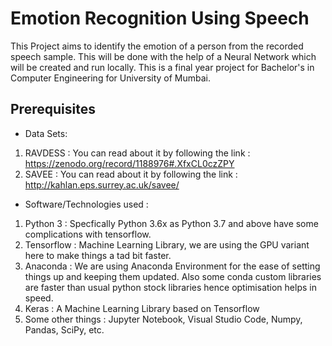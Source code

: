 # Emotion Recognition Using Speech

This Project aims to identify the emotion of a person from the recorded speech sample. This will be done with the help of a Neural Network which will be created and run locally. This is a final year project for Bachelor's in Computer Engineering for University of Mumbai.

## Prerequisites

* Data Sets:

1. RAVDESS : You can read about it by following the link : <https://zenodo.org/record/1188976#.XfxCL0czZPY>
2. SAVEE : You can read about it by following the link : <http://kahlan.eps.surrey.ac.uk/savee/>

* Software/Technologies used :

1. Python 3 : Specfically Python 3.6x as Python 3.7 and above have some complications with tensorflow.
2. Tensorflow : Machine Learning Library, we are using the GPU variant here to make things a tad bit faster.
3. Anaconda : We are using Anaconda Environment for the ease of setting things up and keeping them updated. Also some conda custom libraries are faster than usual python stock libraries hence optimisation helps in speed.
4. Keras : A Machine Learning Library based on Tensorflow
5. Some other things : Jupyter Notebook, Visual Studio Code, Numpy, Pandas, SciPy, etc.
